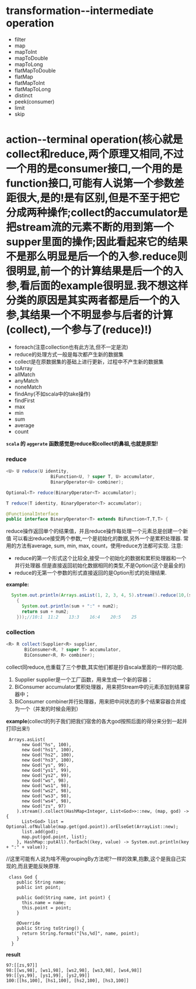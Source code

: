 # transformation--intermediate operation

  - filter
  - map
  - mapToInt
  - mapToDouble
  - mapToLong
  - flatMapToDouble
  - flatMap
  - flatMapToInt
  - flatMapToLong
  - distinct
  - peek(consumer)
  - limit
  - skip

# action--terminal operation(核心就是collect和reduce,两个原理又相同,不过一个用的是consumer接口,一个用的是function接口,可能有人说第一个参数差距很大,是的!是有区别,但是不至于把它分成两种操作;collect的accumulator是把stream流的元素不断的用到第一个supper里面的操作;因此看起来它的结果不是那么明显是后一个的入参.reduce则很明显,前一个的计算结果是后一个的入参,看后面的example很明显.我不想这样分类的原因是其实两者都是后一个的入参,其结果一个不明显参与后者的计算(collect),一个参与了(reduce)!)
  - foreach(注意collection也有此方法,但不一定是流)
  - reduce的处理方式一般是每次都产生新的数据集
  - collect是在原数据集的基础上进行更新，过程中不产生新的数据集
  - toArray
  - allMatch
  - anyMatch
  - noneMatch
  - findAny(不如scala中的take操作)
  - findFirst
  - max
  - min
  - sum
  - average
  - count


**`scala` 的 `aggerate` 函数感觉是reduce和collect的鼻祖,也就是原型!**

### reduce
```java
<U> U reduce(U identity,
                 BiFunction<U, ? super T, U> accumulator,
                 BinaryOperator<U> combiner);

Optional<T> reduce(BinaryOperator<T> accumulator);

T reduce(T identity, BinaryOperator<T> accumulator);
```
```java
@FunctionalInterface
public interface BinaryOperator<T> extends BiFunction<T,T,T> {
```
reduce操作返回单个的结果值，并且reduce操作每处理一个元素总是创建一个新值
可以看出reduce接受两个参数,一个是初始化的数据,另外一个是累积处理器.
常用的方法有average, sum, min, max, count，使用reduce方法都可实现.
注意:
  - reduce的第一个形式这个比较全,接受一个初始化的数据和累积处理器和一个并行处理器.但是直接返回初始化数据相同的类型,不是Option<T>(这个是最全的)
  - reduce的无第一个参数的形式直接返回的是Option形式的处理结果.

**example:**
```java
  System.out.println(Arrays.asList(1, 2, 3, 4, 5).stream().reduce(10,(sum, num2) ->
    {
      System.out.println(sum + ":" + num2);
      return sum + num2;
    }));//10:1	11:2	13:3	16:4	20:5	25
```

### collection
 ```java
 <R> R collect(Supplier<R> supplier,
        BiConsumer<R, ? super T> accumulator,
        BiConsumer<R, R> combiner);
```
collect同reduce,也重载了三个参数,其实他们都是抄自scala里面的一样的功能.
1. Supplier supplier是一个工厂函数，用来生成一个新的容器；
2. BiConsumer accumulator累积处理器，用来把Stream中的元素添加到结果容器中；
3. BiConsumer combiner并行处理器，用来把中间状态的多个结果容器合并成为一个（并发的时候会用到）

**example**(collect的列子我们把我们宿舍的各大god按照后面的得分来分到一起并打印出来!)
```
 Arrays.asList(
      new God("hs", 100),
      new God("hs1", 100),
      new God("hs2", 100),
      new God("hs3", 100),
      new God("ys", 99),
      new God("ys1", 99),
      new God("ys2", 99),
      new God("ws", 98),
      new God("ws1", 98),
      new God("ws2", 98),
      new God("ws3", 98),
      new God("ws4", 98),
      new God("zs", 97)
    ).stream().collect(HashMap<Integer, List<God>>::new, (map, god) -> {
      List<God> list = Optional.ofNullable(map.get(god.point)).orElseGet(ArrayList::new);
      list.add(god);
      map.put(god.point, list);
    }, HashMap::putAll).forEach((key, value) -> System.out.println(key + ":" + value));
```
//这里可能有人说为啥不用groupingBy方法呢?一样的效果,抱歉,这个是我自己实现的,而且更能反映原理.
```
 class God {
    public String name;
    public int point;

    public God(String name, int point) {
      this.name = name;
      this.point = point;
    }

    @Override
    public String toString() {
      return String.format("[%s,%d]", name, point);
    }
  }
```
**result**
```
97:[[zs,97]]
98:[[ws,98], [ws1,98], [ws2,98], [ws3,98], [ws4,98]]
99:[[ys,99], [ys1,99], [ys2,99]]
100:[[hs,100], [hs1,100], [hs2,100], [hs3,100]]
```
